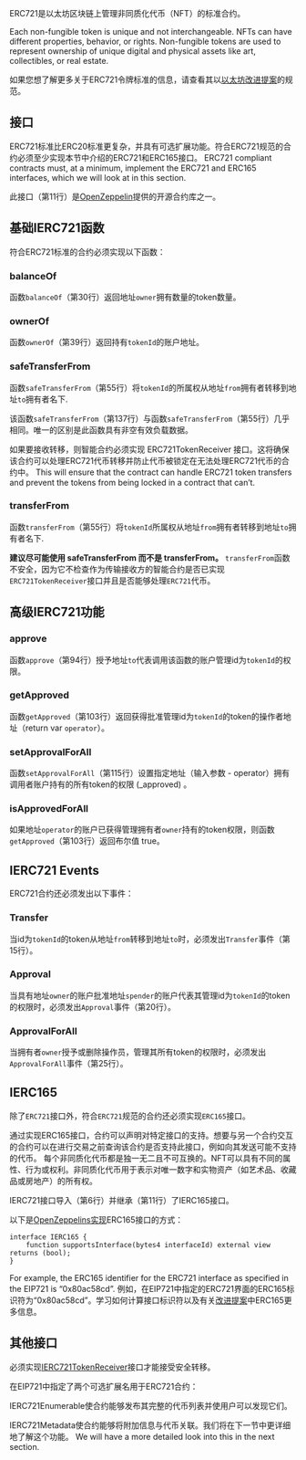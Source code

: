 ERC721是以太坊区块链上管理非同质化代币（NFT）的标准合约。

Each non-fungible token is unique and not interchangeable. NFTs can have different properties, behavior, or rights. Non-fungible tokens are used to represent ownership of unique digital and physical assets like art, collectibles, or real estate.

如果您想了解更多关于ERC721令牌标准的信息，请查看其以<a href="https://eips.ethereum.org/EIPS/eip-721" target="_blank">以太坊改进提案</a>的规范。

## 接口

ERC721标准比ERC20标准更复杂，并具有可选扩展功能。符合ERC721规范的合约必须至少实现本节中介绍的ERC721和ERC165接口。 ERC721 compliant contracts must, at a minimum, implement the ERC721 and ERC165 interfaces, which we will look at in this section.

此接口（第11行）是<a href="https://github.com/OpenZeppelin/openzeppelin-contracts/blob/master/contracts/token/ERC721/IERC721.sol" target="_blank">OpenZeppelin</a>提供的开源合约库之一。

## 基础IERC721函数

符合ERC721标准的合约必须实现以下函数：

### balanceOf

函数`balanceOf`（第30行）返回地址`owner`拥有数量的token数量。

### ownerOf

函数`ownerOf`（第39行）返回持有`tokenId`的账户地址。

### safeTransferFrom

函数`safeTransferFrom`（第55行）将`tokenId`的所属权从地址`from`拥有者转移到地址`to`拥有者名下.

该函数`safeTransferFrom`（第137行）与函数`safeTransferFrom`（第55行）几乎相同。唯一的区别是此函数具有非空有效负载数据。

如果要接收转移，则智能合约必须实现 ERC721TokenReceiver 接口。这将确保该合约可以处理ERC721代币转移并防止代币被锁定在无法处理ERC721代币的合约中。 This will ensure that the contract can handle ERC721 token transfers and prevent the tokens from being locked in a contract that can’t.

### transferFrom

函数`transferFrom`（第55行）将`tokenId`所属权从地址`from`拥有者转移到地址`to`拥有者名下.

**建议尽可能使用 safeTransferFrom 而不是 transferFrom。**
`transferFrom`函数不安全，因为它不检查作为传输接收方的智能合约是否已实现`ERC721TokenReceiver`接口并且是否能够处理`ERC721`代币。

## 高级IERC721功能

### approve

函数`approve`（第94行）授予地址`to`代表调用该函数的账户管理id为`tokenId`的权限。

### getApproved

函数`getApproved`（第103行）返回获得批准管理id为`tokenId`的token的操作者地址（return var `operator`）。

### setApprovalForAll

函数`setApprovalForAll`（第115行）设置指定地址（输入参数 - operator）拥有调用者账户持有的所有token的权限 (_approved) 。

### isApprovedForAll

如果地址`operator`的账户已获得管理拥有者`owner`持有的token权限，则函数`getApproved`（第103行）返回布尔值 true。

## IERC721 Events

ERC721合约还必须发出以下事件：

### Transfer

当id为`tokenId`的token从地址`from`转移到地址`to`时，必须发出`Transfer`事件（第15行）。

### Approval

当具有地址`owner`的账户批准地址`spender`的账户代表其管理id为`tokenId`的token的权限时，必须发出`Approval`事件（第20行）。

### ApprovalForAll

当拥有者`owner`授予或删除操作员，管理其所有token的权限时，必须发出`ApprovalForAll`事件（第25行）。

## IERC165

除了`ERC721`接口外，符合`ERC721`规范的合约还必须实现`ERC165`接口。

通过实现ERC165接口，合约可以声明对特定接口的支持。想要与另一个合约交互的合约可以在进行交易之前查询该合约是否支持此接口，例如向其发送可能不支持的代币。 每个非同质化代币都是独一无二且不可互换的。NFT可以具有不同的属性、行为或权利。非同质化代币用于表示对唯一数字和实物资产（如艺术品、收藏品或房地产）的所有权。

IERC721接口导入（第6行）并继承（第11行）了IERC165接口。

以下是<a href="https://github.com/OpenZeppelin/openzeppelin-contracts/blob/master/contracts/utils/introspection/IERC165.sol" target="_blank">OpenZeppelins实现</a>ERC165接口的方式：

```
interface IERC165 {
    function supportsInterface(bytes4 interfaceId) external view returns (bool);
}
```

For example, the ERC165 identifier for the ERC721 interface as specified in the EIP721 is “0x80ac58cd”. 例如，在EIP721中指定的ERC721界面的ERC165标识符为“0x80ac58cd”。学习如何计算接口标识符以及有关<a href="https://eips.ethereum.org/EIPS/eip-165" target="_blank">改进提案</a>中ERC165更多信息。

## 其他接口

必须实现<a href="https://eips.ethereum.org/EIPS/eip-721#specification" target="_blank">IERC721TokenReceiver</a>接口才能接受安全转移。

在EIP721中指定了两个可选扩展名用于ERC721合约：

IERC721Enumerable使合约能够发布其完整的代币列表并使用户可以发现它们。

IERC721Metadata使合约能够将附加信息与代币关联。我们将在下一节中更详细地了解这个功能。 We will have a more detailed look into this in the next section.
